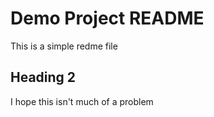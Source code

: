# Demo Project README

This is a simple redme file

## Heading 2

I hope this isn't much of a problem